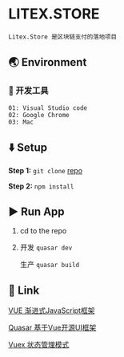 
#  LITEX.STORE
```
Litex.Store 是区块链支付的落地项目
```
## :earth_asia: Environment
### :wrench: 开发工具
```
01: Visual Studio code
02: Google Chrome
03: Mac
```
## :arrow_down: Setup

**Step 1:** `git clone` [repo](https://github.com/litexio/litex.store.git)

**Step 2:** `npm install`

## :arrow_forward: Run App

1. cd to the repo
2. 开发 `quasar dev`

   生产 `quasar build`


## :satellite: Link
[VUE 渐进式JavaScript框架](https://cn.vuejs.org/index.html)

[Quasar 基于Vue开源UI框架](http://www.quasarchs.com/guide/introduction-to-quasar.html)

[Vuex 状态管理模式](https://vuex.vuejs.org/zh/)

